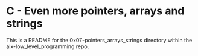 # C - Even more pointers, arrays and strings

This is a README for the 0x07-pointers_arrays_strings directory within the alx-low_level_programming repo.

